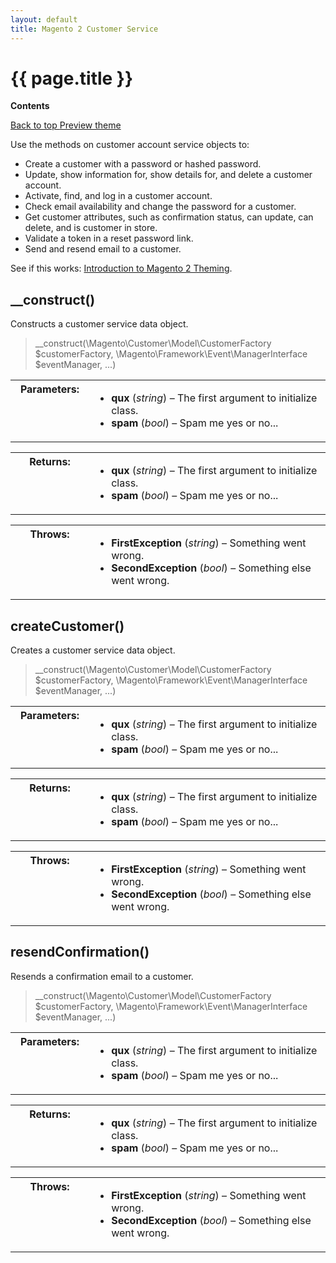 ```yaml
---
layout: default
title: Magento 2 Customer Service
---
```


<div class="container bs-docs-container">
   <div class="row">
      <div class="jumbotron">
         <h1 class="heading1" id="php-api-ref">{{ page.title }}</h1>
      </div>
      <div class="col-xs-3">
         <p><b>Contents</b></p>
         <div style="" id="category" class="bs-docs-sidebar hidden-print hidden-xs hidden-sm affix-top" role="complementary">
         </div>
         <a class="back-to-top" href="#top">
         Back to top
         </a>
         <a href="#" class="bs-docs-theme-toggle">
         Preview theme
         </a>
      </div>
      <div class="col-xs-9" role="main">
         <div class="bs-docs-section">
            <p>Use the methods on customer account service objects to:</p>
            <ul>
               <li>Create a customer with a password or hashed password.</li>
               <li>Update, show information for, show details for, and delete a customer account.</li>
               <li>Activate, find, and log in a customer account.</li>
               <li>Check email availability and change the password for a customer.</li>
               <li>Get customer attributes, such as confirmation status, can update, can delete, and is customer in store.</li>
               <li>Validate a token in a reset password link.</li>
               <li>Send and resend email to a customer.</li>
            </ul>
            <p>See if this works: <a href="{{ site.gdeurl }}m2fedg/layout/layout-overview.html">Introduction to Magento 2 Theming</a>.</p>
            <h2 class="heading2" id="construct">__construct()</h2>
            <p class="blog-description">Constructs a customer service data object.</p>
            <blockquote class="codesample">
               <p>__construct(\Magento\Customer\Model\CustomerFactory $customerFactory,
                  \Magento\Framework\Event\ManagerInterface $eventManager, ...)
               </p>
            </blockquote>
            <!-- /.blockquote -->
            <table class="docutils field-list" frame="void" rules="none"  width="400">
               <colgroup>
                  <col width="25%" class="field-name">
                  <col  width="75%" class="field-body">
               </colgroup>
               <tbody valign="top">
                  <tr class="field-odd field">
                     <th class="field-name">Parameters:</th>
                     <td class="field-body">
                        <ul class="first last simple">
                           <li><strong>qux</strong> (<em>string</em>) – The first argument to initialize class.</li>
                           <li><strong>spam</strong> (<em>bool</em>) – Spam me yes or no...</li>
                        </ul>
                     </td>
                  </tr>
               </tbody>
            </table>
            <p/>
            <table class="docutils field-list" frame="void" rules="none" width="400">
               <colgroup>
                  <col  width="25%" class="field-name">
                  <col  width="75%" class="field-body">
               </colgroup>
               <tbody valign="top">
                  <tr class="field-odd field">
                     <th class="field-name">Returns:</th>
                     <td class="field-body">
                        <ul class="first last simple">
                           <li><strong>qux</strong> (<em>string</em>) – The first argument to initialize class.</li>
                           <li><strong>spam</strong> (<em>bool</em>) – Spam me yes or no...</li>
                        </ul>
                     </td>
                  </tr>
               </tbody>
            </table>
            <p/>
            <table class="docutils field-list" frame="void" rules="none" width="400">
               <colgroup>
                  <col  width="25%" class="field-name">
                  <col  width="75%" class="field-body">
               </colgroup>
               <tbody valign="top">
                  <tr class="field-odd field">
                     <th class="field-name">Throws:</th>
                     <td class="field-body">
                        <ul class="first last simple">
                           <li><strong>FirstException</strong> (<em>string</em>) – Something went wrong.</li>
                           <li><strong>SecondException</strong> (<em>bool</em>) – Something else went wrong.</li>
                        </ul>
                     </td>
                  </tr>
               </tbody>
            </table>
            <h2 class="heading2" id="create-customer">createCustomer()</h2>
            <p class="blog-description">Creates a customer service data object.</p>
            <blockquote class="codesample">
               <p>__construct(\Magento\Customer\Model\CustomerFactory $customerFactory,
                  \Magento\Framework\Event\ManagerInterface $eventManager, ...)
               </p>
            </blockquote>
            <!-- /.blockquote -->
            <table class="docutils field-list" frame="void" rules="none"  width="400">
               <colgroup>
                  <col width="25%" class="field-name">
                  <col  width="75%" class="field-body">
               </colgroup>
               <tbody valign="top">
                  <tr class="field-odd field">
                     <th class="field-name">Parameters:</th>
                     <td class="field-body">
                        <ul class="first last simple">
                           <li><strong>qux</strong> (<em>string</em>) – The first argument to initialize class.</li>
                           <li><strong>spam</strong> (<em>bool</em>) – Spam me yes or no...</li>
                        </ul>
                     </td>
                  </tr>
               </tbody>
            </table>
            <p/>
            <table class="docutils field-list" frame="void" rules="none" width="400">
               <colgroup>
                  <col  width="25%" class="field-name">
                  <col  width="75%" class="field-body">
               </colgroup>
               <tbody valign="top">
                  <tr class="field-odd field">
                     <th class="field-name">Returns:</th>
                     <td class="field-body">
                        <ul class="first last simple">
                           <li><strong>qux</strong> (<em>string</em>) – The first argument to initialize class.</li>
                           <li><strong>spam</strong> (<em>bool</em>) – Spam me yes or no...</li>
                        </ul>
                     </td>
                  </tr>
               </tbody>
            </table>
            <p/>
            <table class="docutils field-list" frame="void" rules="none" width="400">
               <colgroup>
                  <col  width="25%" class="field-name">
                  <col  width="75%" class="field-body">
               </colgroup>
               <tbody valign="top">
                  <tr class="field-odd field">
                     <th class="field-name">Throws:</th>
                     <td class="field-body">
                        <ul class="first last simple">
                           <li><strong>FirstException</strong> (<em>string</em>) – Something went wrong.</li>
                           <li><strong>SecondException</strong> (<em>bool</em>) – Something else went wrong.</li>
                        </ul>
                     </td>
                  </tr>
               </tbody>
            </table>
            <h2 class="heading2" id="resend-confirmation">resendConfirmation()</h2>
            <p class="blog-description">Resends a confirmation email to a customer.</p>
            <blockquote class="codesample">
               <p>__construct(\Magento\Customer\Model\CustomerFactory $customerFactory,
                  \Magento\Framework\Event\ManagerInterface $eventManager, ...)
               </p>
            </blockquote>
            <!-- /.blockquote -->
            <table class="docutils field-list" frame="void" rules="none"  width="400">
               <colgroup>
                  <col width="25%" class="field-name">
                  <col  width="75%" class="field-body">
               </colgroup>
               <tbody valign="top">
                  <tr class="field-odd field">
                     <th class="field-name">Parameters:</th>
                     <td class="field-body">
                        <ul class="first last simple">
                           <li><strong>qux</strong> (<em>string</em>) – The first argument to initialize class.</li>
                           <li><strong>spam</strong> (<em>bool</em>) – Spam me yes or no...</li>
                        </ul>
                     </td>
                  </tr>
               </tbody>
            </table>
            <p/>
            <table class="docutils field-list" frame="void" rules="none" width="400">
               <colgroup>
                  <col  width="25%" class="field-name">
                  <col  width="75%" class="field-body">
               </colgroup>
               <tbody valign="top">
                  <tr class="field-odd field">
                     <th class="field-name">Returns:</th>
                     <td class="field-body">
                        <ul class="first last simple">
                           <li><strong>qux</strong> (<em>string</em>) – The first argument to initialize class.</li>
                           <li><strong>spam</strong> (<em>bool</em>) – Spam me yes or no...</li>
                        </ul>
                     </td>
                  </tr>
               </tbody>
            </table>
            <p/>
            <table class="docutils field-list" frame="void" rules="none" width="400">
               <colgroup>
                  <col  width="25%" class="field-name">
                  <col  width="75%" class="field-body">
               </colgroup>
               <tbody valign="top">
                  <tr class="field-odd field">
                     <th class="field-name">Throws:</th>
                     <td class="field-body">
                        <ul class="first last simple">
                           <li><strong>FirstException</strong> (<em>string</em>) – Something went wrong.</li>
                           <li><strong>SecondException</strong> (<em>bool</em>) – Something else went wrong.</li>
                        </ul>
                     </td>
                  </tr>
               </tbody>
            </table>
         </div>
      </div>
   </div>
</div>




